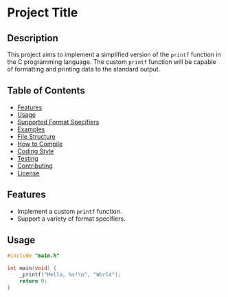 # Project Title

## Description

This project aims to implement a simplified version of the `printf` function in the C programming language. The custom `printf` function will be capable of formatting and printing data to the standard output.

## Table of Contents

- [Features](#features)
- [Usage](#usage)
- [Supported Format Specifiers](#supported-format-specifiers)
- [Examples](#examples)
- [File Structure](#file-structure)
- [How to Compile](#how-to-compile)
- [Coding Style](#coding-style)
- [Testing](#testing)
- [Contributing](#contributing)
- [License](#license)

## Features

- Implement a custom `printf` function.
- Support a variety of format specifiers.

## Usage

```c
#include "main.h"

int main(void) {
    _printf("Hello, %s!\n", "World");
    return 0;
}
